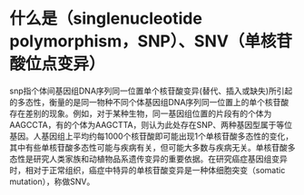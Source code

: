# 什么是（singlenucleotide polymorphism，SNP）、SNV（单核苷酸位点变异）

snp指个体间基因组DNA序列同一位置单个核苷酸变异(替代、插入或缺失)所引起的多态性，衡量的是同一物种不同个体基因组DNA序列同一位置上的单个核苷酸存在差别的现象。例如，对于某种生物，同一基因组位置的片段有的个体为AAGCCTA，有的个体为AAGCTTA，则认为此处存在SNP、两种基因型属于等位基因。人基因组上平均约每1000个核苷酸即可能出现1个单核苷酸多态性的变化，其中有些单核苷酸多态性可能与疾病有关，但可能大多数与疾病无关。单核苷酸多态性是研究人类家族和动植物品系遗传变异的重要依据。在研究癌症基因组变异时，相对于正常组织，癌症中特异的单核苷酸变异是一种体细胞突变（somatic mutation），称做SNV。
